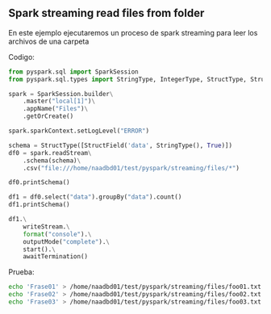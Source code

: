 ## Spark streaming read files from folder

En este ejemplo ejecutaremos un proceso de spark streaming para leer los archivos de una carpeta


Codigo:

```python
from pyspark.sql import SparkSession
from pyspark.sql.types import StringType, IntegerType, StructType, StructField

spark = SparkSession.builder\
    .master("local[1]")\
    .appName("Files")\
    .getOrCreate()

spark.sparkContext.setLogLevel("ERROR")

schema = StructType([StructField('data', StringType(), True)])
df0 = spark.readStream\
    .schema(schema)\
    .csv("file:///home/naadbd01/test/pyspark/streaming/files/*")

df0.printSchema()

df1 = df0.select("data").groupBy("data").count()
df1.printSchema()

df1.\
    writeStream.\
    format("console").\
    outputMode("complete").\
    start().\
    awaitTermination()

```


Prueba:

```sh
echo 'Frase01' > /home/naadbd01/test/pyspark/streaming/files/foo01.txt
echo 'Frase02' > /home/naadbd01/test/pyspark/streaming/files/foo02.txt
echo 'Frase03' > /home/naadbd01/test/pyspark/streaming/files/foo03.txt

```

